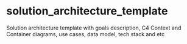 # solution_architecture_template
Solution architecture template with goals description, C4 Context and Container diagrams, use cases, data model, tech stack and etc
